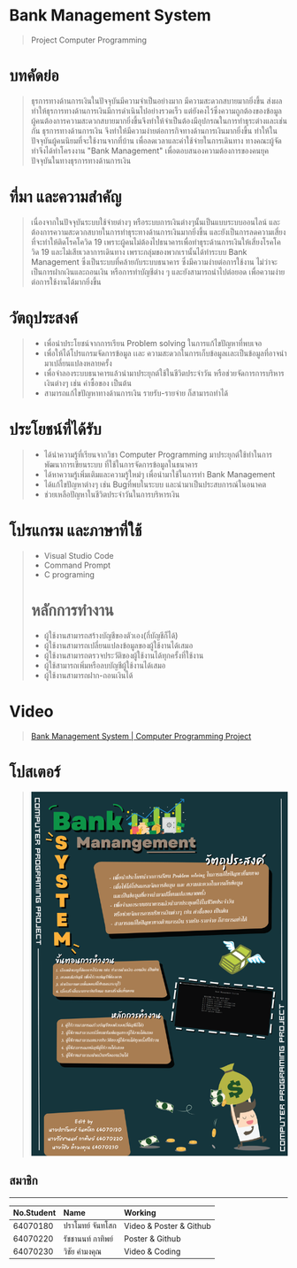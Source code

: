 # Bank Management System
> Project Computer Programming
# บทคัดย่อ
> ธุรการทางด้านการเงินในปัจจุบันมีความจำเป็นอย่างมาก มีความสะดวกสบายมากยิ่งขึ้น ส่งผลทำให้ธุรการทางด้านการเงินมีการดำเนินไปอย่างรวดเร็ว แต่ยังคงไว้ซึ่งความถูกต้องของข้อมูล ผู้คนต้องการความสะดวกสบายมากยิ่งขึ้นจึงทำให้จำเป็นต้องมีอุปกรณในการทำธุระต่างและเช่นกัน ธุรการทางด้านการเงิน จึงทำให้มีความง่ายต่อการกิจทางด้านการเงินมากยิ่งขึ้น ทำให้ในปัจจุบันผู้คนนิยมที่จะใช้งานจากที่บ้าน เพื่อลดเวลาและค่าใช้จ่ายในการเดินทาง ทางคณะผู้จัดทำจึงได้ทำโครงงาน "Bank Management" เพื่อตอบสนองความต้องการของคนยุคปัจจุบันในทางธุรการทางด้านการเงิน
# ที่มา และความสำคัญ
  > เนื่องจากในปัจจุบันระบบใช้จ่ายต่างๆ หรือระบบการเงินต่างๆนั้นเป็นแบบระบบออนไลน์ และต้องการความสะดวกสบายในการทำธุระทางด้านการเงินมากยิ่งขึ้น และยังเป็นการลดความเสี่ยงที่จะทำให้ติดโรคโควิด 19 เพราะผู้คนไม่ต้องไปธนาคารเพื่อทำธุระด้านการเงินให้เสี่ยงโรคโควิด 19 และไม่เสียเวลาการเดินทาง เพราะกลุ่มของพวกเรานั้นได้ทำระบบ Bank Management ซึ่งเป็นระบบที่คล้ายกับระบบธนาคาร ซึ่งมีความง่ายต่อการใช้งาน ไม่ว่าจะเป็นการฝากเงินและถอนเงิน หรือการทำบัญชีต่าง ๆ และยังสามารถนำไปต่อยอด เพื่อความง่ายต่อการใช้งานได้มากยิ่งขึ้น
# วัตถุประสงค์
> * เพื่อนำประโยชน์จากการเรียน Problem solving ในการแก้ไขปัญหาที่พบเจอ 
> * เพื่อให้ได้โปรแกรมจัดการข้อมูล เเละ ความสะดวกในการเก็บข้อมูลเเละเป็นข้อมูลที่อาจนำมาเปลี่ยนแปลงหลายครั้ง 
> * เพื่อจำลองระบบธนาคารแล้วนำมาประยุกต์ใช้ในชีวิตประจำวัน หรือช่วยจัดการการบริหารเงินต่างๆ เช่น ค่าซื้อของ เป็นต้น
> * สามารถแก้ไขปัญหาทางด้านการเงิน รายรับ-รายจ่าย ก็สามารถทำได้
# ประโยชน์ที่ได้รับ
> * ได้นำความรู้ที่เรียนจากวิชา Computer Programming  มาประยุกต์ใช้ทำในการพัฒนาการเขียนระบบ ที่ใช้ในการจัดการข้อมูลในธนาคาร
> * ได้หาความรู้เพิ่มเติมและความรู้ใหม่ๆ เพื่อนำมาใช้ในการทำ Bank Management
> * ได้แก้ไขปัญหาต่างๆ เช่น Bugที่พบในระบบ และนำมาเป็นประสบการณ์ในอนาคต
> * ช่วยเหลือปัญหาในชีวิตประจำวันในการบริหารเงิน
# โปรแกรม และภาษาที่ใช้
> * Visual Studio Code
> * Command Prompt
> * C programing
> # หลักการทำงาน
> * ผู้ใช้งานสามารถสร้างบัญชีของตัวเอง(กี่บัญชีก็ได้)
> * ผู้ใช้งานสามารถเปลี่ยนแปลงข้อมูลของผู้ใช้งานได้เสมอ
> * ผู้ใช้งานสามารถตรวจประวัติของผู้ใช้งานได้ทุกครั้งที่ใช้งาน
> * ผู้ใช้สามารถเพิ่มหรือลบบัญชีผู้ใช้งานได้เสมอ
> * ผู้ใช้งานสามารถฝาก-ถอนเงินได้
# Video
> [Bank Management System | Computer Programming Project](https://youtu.be/_K8vB9CKQ7w)
# โปสเตอร์
>  ![Poster](poster/PosterProject.png)
## สมาชิก
---

| No.Student | Name |  Working |
| :-------- | :-------- | :--------- |
|   64070180   |   ปราโมทย์ จันทโสก   |    Video & Poster & Github   |
|   64070220   |   รัชชานนท์ กาทิพย์   |    Poster & Github   |
|   64070230   |   วิชัย คำมงคุณ   |    Video & Coding   |
